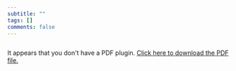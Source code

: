 ```yaml
---
subtitle: ""
tags: []
comments: false
---
```


<div class="pdf-container ">
<object data="/Kaarthik.pdf"  type="application/pdf" style="width: 100%; height: 100%; display:block;" >
  <p>It appears that you don't have a PDF plugin. <a href="/Kaarthik.pdf">Click here to
  download the PDF file.</a></p>
</object>
</div>

<style>
.pdf-container {
    height: 0;
    width: 100%;
    padding-bottom: 129.41%; /* 11/8.5 = 1.2941 */
    overflow: hidden;
    position: relative;
}

.pdf-container object {
    width: 100%;
    height: 100%;
    position: absolute;
    top: 0;
    left: 0;
}</style>